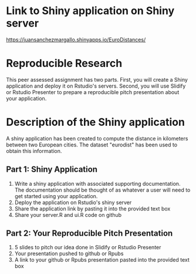 # Link to Shiny application on Shiny server
https://juansanchezmargallo.shinyapps.io/EuroDistances/

# Reproducible Research

This peer assessed assignment has two parts. First, you will create a Shiny application and deploy it on Rstudio's servers. Second, you will use Slidify or Rstudio Presenter to prepare a reproducible pitch presentation about your application.

# Description of the Shiny application
A shiny application has been created to compute the distance in kilometers between two European cities. The dataset "eurodist" has been used to obtain this information.

## Part 1: Shiny Application
1. Write a shiny application with associated supporting documentation. The documentation should be thought of as whatever a user will need to get started using your application.
2. Deploy the application on Rstudio's shiny server
3. Share the application link by pasting it into the provided text box
4. Share your server.R and ui.R code on github

## Part 2: Your Reproducible Pitch Presentation
1. 5 slides to pitch our idea done in Slidify or Rstudio Presenter
2. Your presentation pushed to github or Rpubs
3. A link to your github or Rpubs presentation pasted into the provided text box
